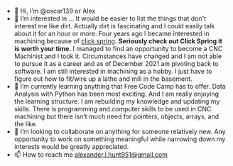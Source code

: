 - 👋 Hi, I’m @oscar139 or Alex
- 👀 I’m interested in ... It would be easier to list the things that don't interest me like dirt. Actually dirt is fascinating and I could easily talk about it for an hour or more. Four years ago I became interested in machining because of [click spring](https://www.youtube.com/watch?v=dU7iKNmQBIs). **Seriously check out Click Spring it is worth your time.** I managed to find an opportunity to become a CNC Machinist and I took it. Circumstances have changed and I am not able to pursue it as a career and as of December 2021 am pivoting back to software. I am still interested in machining as a hobby. I just have to figure out how to fit/wire up a lathe and mill in the basement.    
- 🌱 I’m currently learning anything that Free Code Camp has to offer. Data Analysis with Python has been most exciting. And I am really enjoying the learning structure. I am rebuilding my knowledge and updating my skills. There is programming and computer skills to be used in CNC machining but there isn't much need for pointers, objects, arrays, and the like.      
- 💞️ I’m looking to collaborate on anything for someone relatively new. Any opportunity to work on something meaningful while narrowing down my interests would be greatly appreciated.  
- 📫 How to reach me alexander.l.hunt951@gmail.com

<!---
oscar139/oscar139 is a ✨ special ✨ repository because its `README.md` (this file) appears on your GitHub profile.
You can click the Preview link to take a look at your changes.
--->
